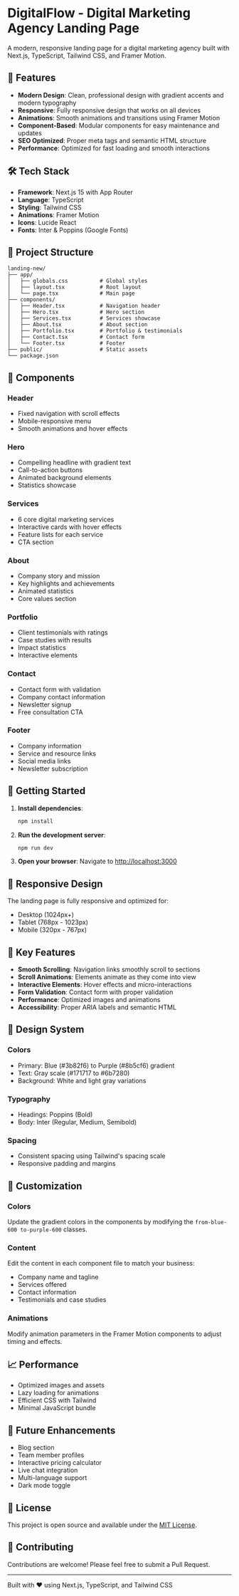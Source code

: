 # DigitalFlow - Digital Marketing Agency Landing Page

A modern, responsive landing page for a digital marketing agency built with Next.js, TypeScript, Tailwind CSS, and Framer Motion.

## 🚀 Features

- **Modern Design**: Clean, professional design with gradient accents and modern typography
- **Responsive**: Fully responsive design that works on all devices
- **Animations**: Smooth animations and transitions using Framer Motion
- **Component-Based**: Modular components for easy maintenance and updates
- **SEO Optimized**: Proper meta tags and semantic HTML structure
- **Performance**: Optimized for fast loading and smooth interactions

## 🛠️ Tech Stack

- **Framework**: Next.js 15 with App Router
- **Language**: TypeScript
- **Styling**: Tailwind CSS
- **Animations**: Framer Motion
- **Icons**: Lucide React
- **Fonts**: Inter & Poppins (Google Fonts)

## 📁 Project Structure

```
landing-new/
├── app/
│   ├── globals.css          # Global styles
│   ├── layout.tsx           # Root layout
│   └── page.tsx             # Main page
├── components/
│   ├── Header.tsx           # Navigation header
│   ├── Hero.tsx             # Hero section
│   ├── Services.tsx         # Services showcase
│   ├── About.tsx            # About section
│   ├── Portfolio.tsx        # Portfolio & testimonials
│   ├── Contact.tsx          # Contact form
│   └── Footer.tsx           # Footer
├── public/                  # Static assets
└── package.json
```

## 🎨 Components

### Header
- Fixed navigation with scroll effects
- Mobile-responsive menu
- Smooth animations and hover effects

### Hero
- Compelling headline with gradient text
- Call-to-action buttons
- Animated background elements
- Statistics showcase

### Services
- 6 core digital marketing services
- Interactive cards with hover effects
- Feature lists for each service
- CTA section

### About
- Company story and mission
- Key highlights and achievements
- Animated statistics
- Core values section

### Portfolio
- Client testimonials with ratings
- Case studies with results
- Impact statistics
- Interactive elements

### Contact
- Contact form with validation
- Company contact information
- Newsletter signup
- Free consultation CTA

### Footer
- Company information
- Service and resource links
- Social media links
- Newsletter subscription

## 🚀 Getting Started

1. **Install dependencies**:
   ```bash
   npm install
   ```

2. **Run the development server**:
   ```bash
   npm run dev
   ```

3. **Open your browser**:
   Navigate to [http://localhost:3000](http://localhost:3000)

## 📱 Responsive Design

The landing page is fully responsive and optimized for:
- Desktop (1024px+)
- Tablet (768px - 1023px)
- Mobile (320px - 767px)

## 🎯 Key Features

- **Smooth Scrolling**: Navigation links smoothly scroll to sections
- **Scroll Animations**: Elements animate as they come into view
- **Interactive Elements**: Hover effects and micro-interactions
- **Form Validation**: Contact form with proper validation
- **Performance**: Optimized images and animations
- **Accessibility**: Proper ARIA labels and semantic HTML

## 🎨 Design System

### Colors
- Primary: Blue (#3b82f6) to Purple (#8b5cf6) gradient
- Text: Gray scale (#171717 to #6b7280)
- Background: White and light gray variations

### Typography
- Headings: Poppins (Bold)
- Body: Inter (Regular, Medium, Semibold)

### Spacing
- Consistent spacing using Tailwind's spacing scale
- Responsive padding and margins

## 🔧 Customization

### Colors
Update the gradient colors in the components by modifying the `from-blue-600 to-purple-600` classes.

### Content
Edit the content in each component file to match your business:
- Company name and tagline
- Services offered
- Contact information
- Testimonials and case studies

### Animations
Modify animation parameters in the Framer Motion components to adjust timing and effects.

## 📈 Performance

- Optimized images and assets
- Lazy loading for animations
- Efficient CSS with Tailwind
- Minimal JavaScript bundle

## 🌟 Future Enhancements

- Blog section
- Team member profiles
- Interactive pricing calculator
- Live chat integration
- Multi-language support
- Dark mode toggle

## 📄 License

This project is open source and available under the [MIT License](LICENSE).

## 🤝 Contributing

Contributions are welcome! Please feel free to submit a Pull Request.

---

Built with ❤️ using Next.js, TypeScript, and Tailwind CSS
